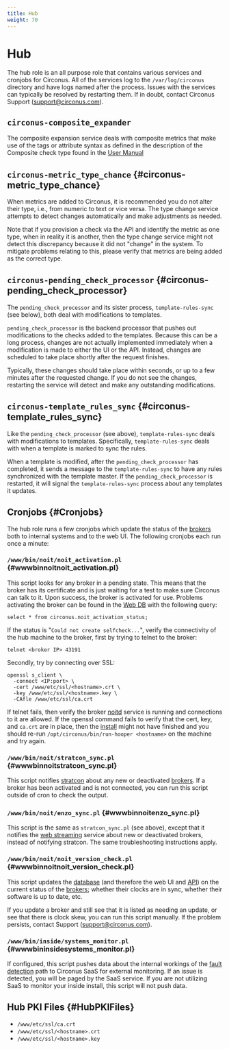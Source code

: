 ```yaml
---
title: Hub
weight: 70
---
```


# Hub

The hub role is an all purpose role that contains various services and cronjobs for Circonus.  All of the services log to the `/var/log/circonus` directory and have logs named after the process.  Issues with the services can typically be resolved by restarting them. If in doubt, contact Circonus Support (support@circonus.com).

## `circonus-composite_expander`

The composite expansion service deals with composite metrics that make use of the tags or attribute syntax as defined in the description of the Composite check type found in the [User Manual](/circonus/checks/check-types/composite/)

## `circonus-metric_type_chance` {#circonus-metric_type_chance}

When metrics are added to Circonus, it is recommended you do not alter their type, i.e., from numeric to text or vice versa.  The type change service attempts to detect changes automatically and make adjustments as needed.

Note that if you provision a check via the API and identify the metric as one type, when in reality it is another, then the type change service might not detect this discrepancy because it did not "change" in the system.  To mitigate problems relating to this, please verify that metrics are being added as the correct type.

## `circonus-pending_check_processor` {#circonus-pending_check_processor}

The `pending_check_processor` and its sister process, `template-rules-sync` (see below), both deal with modifications to templates.

`pending_check_processor` is the backend processor that pushes out modifications to the checks added to the templates.  Because this can be a long process, changes are not actually implemented immediately when a modification is made to either the UI or the API. Instead, changes are scheduled to take place shortly after the request finishes.

Typically, these changes should take place within seconds, or up to a few minutes after the requested change.  If you do not see the changes, restarting the service will detect and make any outstanding modifications.

## `circonus-template_rules_sync` {#circonus-template_rules_sync}

Like the `pending_check_processor` (see above), `template-rules-sync` deals with modifications to templates. Specifically, `template-rules-sync` deals with when a template is marked to sync the rules.

When a template is modified, after the `pending_check_processor` has completed, it sends a message to the `template-rules-sync` to have any rules synchronized with the template master.  If the `pending_check_processor` is restarted, it will signal the `template-rules-sync` process about any templates it updates.

## Cronjobs {#Cronjobs}

The hub role runs a few cronjobs which update the status of the [brokers](/circonus/on-premises/roles-services/broker) both to internal systems and to the web UI.  The following cronjobs each run once a minute:

### `/www/bin/noit/noit_activation.pl` {#wwwbinnoitnoit_activation.pl}

This script looks for any broker in a pending state. This means that the broker has its certificate and is just waiting for a test to make sure Circonus can talk to it. Upon success, the broker is activated for use.  Problems activating the broker can be found in the [Web DB](/circonus/on-premises/roles-services/web-db) with the following query:
```
select * from circonus.noit_activation_status;
```

If the status is "`Could not create selfcheck...`", verify the connectivity of the hub machine to the broker, first by trying to telnet to the broker:
```
telnet <broker IP> 43191
```

Secondly, try by connecting over SSL:
```
openssl s_client \
  -connect <IP:port> \
  -cert /www/etc/ssl/<hostname>.crt \
  -key /www/etc/ssl/<hostname>.key \
  -CAfle /www/etc/ssl/ca.crt
```

If telnet fails, then verify the broker [noitd](/circonus/on-premises/roles-services/broker#noitd) service is running and connections to it are allowed.  If the openssl command fails to verify that the cert, key, and `ca.crt` are in place, then the [install](/circonus/on-premises/installation/installation#InitialInstallation) might not have finished and you should re-run `/opt/circonus/bin/run-hooper <hostname>` on the machine and try again.

### `/www/bin/noit/stratcon_sync.pl` {#wwwbinnoitstratcon_sync.pl}

This script notifies [stratcon](/circonus/on-premises/roles-services/stratcon) about any new or deactivated [brokers](/circonus/on-premises/roles-services/broker).  If a broker has been activated and is not connected, you can run this script outside of cron to check the output.

### `/www/bin/noit/enzo_sync.pl` {#wwwbinnoitenzo_sync.pl}

This script is the same as `stratcon_sync.pl` (see above), except that it notifies the [web streaming](/circonus/on-premises/roles-services/web-stream) service about new or deactivated brokers, instead of notifying stratcon. The same troubleshooting instructions apply.

### `/www/bin/noit/noit_version_check.pl` {#wwwbinnoitnoit_version_check.pl}

This script updates the [database](/circonus/on-premises/roles-services/web-db) (and therefore the web UI and [API](/circonus/on-premises/roles-services/api)) on the current status of the [brokers](/circonus/on-premises/roles-services/broker); whether their clocks are in sync, whether their software is up to date, etc.

If you update a broker and still see that it is listed as needing an update, or see that there is clock skew, you can run this script manually.  If the problem persists, contact Support (support@circonus.com).

### `/www/bin/inside/systems_monitor.pl` {#wwwbininsidesystems_monitor.pl}

If configured, this script pushes data about the internal workings of the [fault detection](/circonus/on-premises/roles-services/fault-detection) path to Circonus SaaS for external monitoring.  If an issue is detected, you will be paged by the SaaS service.  If you are not utilizing SaaS to monitor your inside install, this script will not push data.

## Hub PKI Files {#HubPKIFiles}

 * `/www/etc/ssl/ca.crt`
 * `/www/etc/ssl/<hostname>.crt`
 * `/www/etc/ssl/<hostname>.key`
